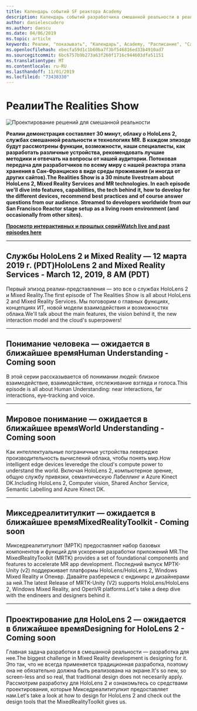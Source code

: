 ```yaml
---
title: Календарь событий SF реактора Academy
description: Календарь событий разработчика смешанной реальности в реактора в Сан Франциско.
author: danielescudero
ms.author: daescu
ms.date: 04/06/2019
ms.topic: article
keywords: Реалии, "показывать", "Календарь", Academy, "Расписание", "Сан, Сан, реактора"
ms.openlocfilehash: ebecfa59d1c1b60ba7f3bf546816ed33b4910ad7
ms.sourcegitcommit: 6bc6757b9b273a63f260f1716c944603dfa51151
ms.translationtype: MT
ms.contentlocale: ru-RU
ms.lasthandoff: 11/01/2019
ms.locfileid: "73438330"
---
```

# <a name="the-realities-show"></a><span data-ttu-id="b4ae7-104">Реалии</span><span class="sxs-lookup"><span data-stu-id="b4ae7-104">The Realities Show</span></span>
![Проектирование решений для смешанной реальности](images/therealitiesshow.jpg)

<span data-ttu-id="b4ae7-106">**Реалии демонстрация составляет 30 минут, облаку о HoloLens 2, службах смешанной реальности и технологиях MR. В каждом эпизоде будут рассмотрены функции, возможности, наши специалисты, как разработать различные устройства, рекомендовать лучшие методики и отвечать на вопросы от нашей аудитории. Потоковая передача для разработчиков по всему миру с нашей реактора этапа хранения в Сан-Франциско в виде среды проживания (и иногда от других сайтов).**</span><span class="sxs-lookup"><span data-stu-id="b4ae7-106">**The Realities Show is a 30 minute livestream about HoloLens 2, Mixed Reality Services and MR technologies. In each episode we'll dive into features, capabilities, the tech behind it, how to develop for the different devices, recommend best practices and of course answer questions from our audience. Streamed to developers worldwide from our San Francisco Reactor stage setup as a living room environment (and occasionally from other sites).**</span></span>

<span data-ttu-id="b4ae7-107">**[Просмотр интерактивных и прошлых серий](https://aka.ms/trs)**</span><span class="sxs-lookup"><span data-stu-id="b4ae7-107">**[Watch live and past episodes here](https://aka.ms/trs)**</span></span>
___

## <a name="hololens-2-and-mixed-reality-services---march-12-2019-8-am-pdt"></a><span data-ttu-id="b4ae7-108">**Службы HoloLens 2 и Mixed Reality** — 12 марта 2019 г. (PDT)</span><span class="sxs-lookup"><span data-stu-id="b4ae7-108">**HoloLens 2 and Mixed Reality Services** - March 12, 2019, 8 AM (PDT)</span></span>
<span data-ttu-id="b4ae7-109">Первый эпизод реалии-представления — это все о службах HoloLens 2 и Mixed Reality.</span><span class="sxs-lookup"><span data-stu-id="b4ae7-109">The first episode of The Realities Show is all about HoloLens 2 and Mixed Reality Services.</span></span> <span data-ttu-id="b4ae7-110">Мы поговорим о главных функциях, концепциях ИТ, новой модели взаимодействия и возможностях облака.</span><span class="sxs-lookup"><span data-stu-id="b4ae7-110">We'll talk about the main features, the vision behind it, the new interaction model and the cloud's superpowers!</span></span>

___

## <a name="human-understanding---coming-soon"></a><span data-ttu-id="b4ae7-111">**Понимание человека** — ожидается в ближайшее время</span><span class="sxs-lookup"><span data-stu-id="b4ae7-111">**Human Understanding** - Coming soon</span></span>
<span data-ttu-id="b4ae7-112">В этой серии рассказывается об понимании людей: близкое взаимодействие, взаимодействие, отслеживание взгляда и голоса.</span><span class="sxs-lookup"><span data-stu-id="b4ae7-112">This episode is all about Human Understanding: near interactions, far interactions, eye-tracking and voice.</span></span>

___
## <a name="world-understanding---coming-soon"></a><span data-ttu-id="b4ae7-113">**Мировое понимание** — ожидается в ближайшее время</span><span class="sxs-lookup"><span data-stu-id="b4ae7-113">**World Understanding** - Coming soon</span></span>
<span data-ttu-id="b4ae7-114">Как интеллектуальные пограничные устройства левередже производительность вычислений облака, чтобы понять мир.</span><span class="sxs-lookup"><span data-stu-id="b4ae7-114">How intelligent edge devices leveredge the cloud's compute power to understand the world.</span></span> <span data-ttu-id="b4ae7-115">Включая HoloLens 2, компьютерное зрение, общую службу привязки, семантическую Лабеллинг и Azure Kinect DK.</span><span class="sxs-lookup"><span data-stu-id="b4ae7-115">Including HoloLens 2, Computer vision, Shared Anchor Service, Semantic Labelling and Azure Kinect DK.</span></span>

___
## <a name="mixedrealitytoolkit---coming-soon"></a><span data-ttu-id="b4ae7-116">**Микседреалититулкит** — ожидается в ближайшее время</span><span class="sxs-lookup"><span data-stu-id="b4ae7-116">**MixedRealityToolkit** - Coming soon</span></span>
<span data-ttu-id="b4ae7-117">Микседреалититулкит (МРТК) предоставляет набор базовых компонентов и функций для ускорения разработки приложений MR.</span><span class="sxs-lookup"><span data-stu-id="b4ae7-117">The MixedRealityToolkit (MRTK) provides a set of foundational components and features to accelerate MR app development.</span></span> <span data-ttu-id="b4ae7-118">Последний выпуск МРТК-Unity (v2) поддерживает платформы HoloLens/HoloLens 2, Windows Mixed Reality и Опенвр. Давайте разберемся с ендинирс и дизайнерами за ней.</span><span class="sxs-lookup"><span data-stu-id="b4ae7-118">The latest Release of MRTK-Unity (V2) supports HoloLens/HoloLens 2, Windows Mixed Reality, and OpenVR platforms.Let's take a deep dive with the endineers and designers behind it.</span></span>

___
## <a name="designing-for-hololens-2---coming-soon"></a><span data-ttu-id="b4ae7-119">**Проектирование для HoloLens 2** — ожидается в ближайшее время</span><span class="sxs-lookup"><span data-stu-id="b4ae7-119">**Designing for HoloLens 2** - Coming soon</span></span>
<span data-ttu-id="b4ae7-120">Главная задача разработки в смешанной реальности — разработка для нее.</span><span class="sxs-lookup"><span data-stu-id="b4ae7-120">The biggest challenge in Mixed Reality development is designing for it.</span></span> <span data-ttu-id="b4ae7-121">Это так, что не всегда применяется традиционная разработка, поэтому она не обязательно должна быть реализована на экране.</span><span class="sxs-lookup"><span data-stu-id="b4ae7-121">It's so new, so screen-less and so real, that traditional design does not necesarily apply.</span></span> <span data-ttu-id="b4ae7-122">Рассмотрим разработку для HoloLens 2 и ознакомьтесь со средствами проектирования, которые Микседреалититулкит предоставляет нам.</span><span class="sxs-lookup"><span data-stu-id="b4ae7-122">Let's take a look at how to design for HoloLens 2 and check out the design tools that the MixedRealityToolkit gives us.</span></span>



